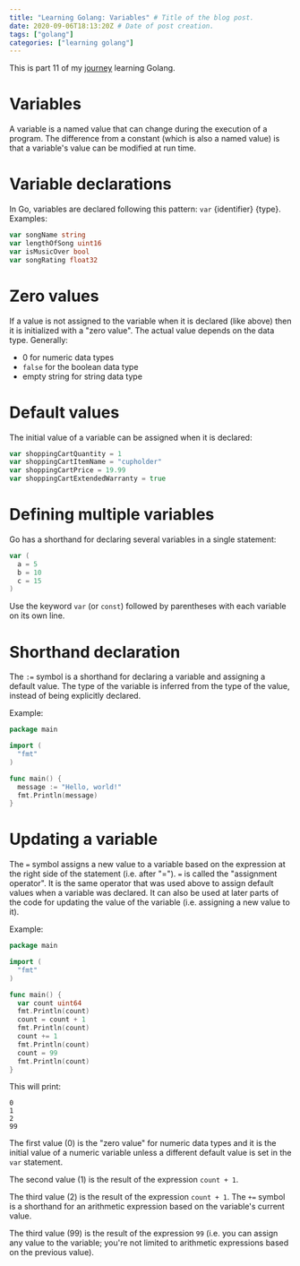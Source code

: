 ```yaml
---
title: "Learning Golang: Variables" # Title of the blog post.
date: 2020-09-06T18:13:20Z # Date of post creation.
tags: ["golang"]
categories: ["learning golang"]
---
```


This is part 11 of my [journey](/categories/learning-golang/) learning Golang.

# Variables

A variable is a named value that can change during the execution of a program. The difference from a constant (which is
also a named value) is that a variable's value can be modified at run time.

# Variable declarations

In Go, variables are declared following this pattern: `var` {identifier} {type}. Examples:

```go
var songName string
var lengthOfSong uint16
var isMusicOver bool
var songRating float32
```

# Zero values

If a value is not assigned to the variable when it is declared (like above) then it is initialized with a "zero value".
The actual value depends on the data type. Generally:

- 0 for numeric data types
- `false` for the boolean data type
- empty string for string data type

# Default values

The initial value of a variable can be assigned when it is declared:

```go
var shoppingCartQuantity = 1
var shoppingCartItemName = "cupholder"
var shoppingCartPrice = 19.99
var shoppingCartExtendedWarranty = true
```

# Defining multiple variables

Go has a shorthand for declaring several variables in a single statement:

```go
var (
  a = 5
  b = 10
  c = 15
)
```

Use the keyword `var` (or `const`) followed by parentheses with each variable on its own line.

# Shorthand declaration

The `:=` symbol is a shorthand for declaring a variable and assigning a default value. The type of the variable is
inferred from the type of the value, instead of being explicitly declared.

Example:

```go
package main

import (
  "fmt"
)

func main() {
  message := "Hello, world!"
  fmt.Println(message)
}
```

# Updating a variable

The `=` symbol assigns a new value to a variable based on the expression at the right side of the statement (i.e. after
"="). `=` is called the "assignment operator". It is the same operator that was used above to assign default values when
a variable was declared. It can also be used at later parts of the code for updating the value of the variable (i.e.
assigning a new value to it).

Example:

```go
package main

import (
  "fmt"
)

func main() {
  var count uint64
  fmt.Println(count)
  count = count + 1
  fmt.Println(count)
  count += 1
  fmt.Println(count)
  count = 99
  fmt.Println(count)
}
```

This will print:

```
0
1
2
99
```

The first value (0) is the "zero value" for numeric data types and it is the initial value of a numeric variable unless
a different default value is set in the `var` statement.

The second value (1) is the result of the expression `count + 1`.

The third value (2) is the result of the expression `count + 1`. The `+=` symbol is a shorthand for an arithmetic
expression based on the variable's current value.

The third value (99) is the result of the expression `99` (i.e. you can assign any value to the variable; you're not
limited to arithmetic expressions based on the previous value).
